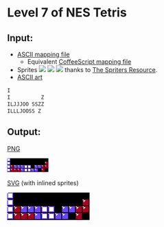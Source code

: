 # Level 7 of NES Tetris

## Input:

* [ASCII mapping file](NES_level7.txt)
  * Equivalent [CoffeeScript mapping file](NES_level7.coffee)
* Sprites ![](NES_level7_empty.png) ![](NES_level7_filled.png) ![](NES_level7_other.png) thanks to [The Spriters Resource](https://www.spriters-resource.com/nes/tetris/sheet/32943/).
* [ASCII art](example.asc)

```
I           
I          Z
ILJJJOO SSZZ
ILLLJOOSS Z 
```

## Output:

[PNG](example.png)

![](example.png)

[SVG](example.svg) (with inlined sprites)

![](example.svg)
